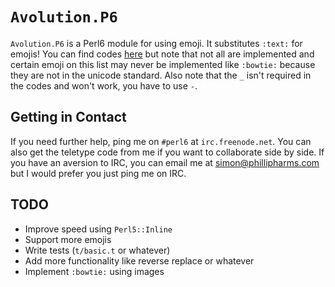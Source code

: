 `Avolution.P6`
===============

`Avolution.P6` is a Perl6 module for using emoji. It substitutes `:text:` for emojis! You can find codes [here](https://www.webfx.com/tools/emoji-cheat-sheet/) but note that not all are implemented and certain emoji on this list may never be implemented like `:bowtie:` because they are not in the unicode standard. Also note that the `_` isn't required in the codes and won't work, you have to use `-`.

Getting in Contact
--------------------
If you need further help, ping me on `#perl6` at `irc.freenode.net`. You can also get the teletype code from me if you want to collaborate side by side. If you have an aversion to IRC, you can email me at [simon@phillipharms.com](simon@phillipharms.com) but I would prefer you just ping me on IRC.

TODO
-----
 - Improve speed using `Perl5::Inline`
 - Support more emojis
 - Write tests (`t/basic.t` or whatever)
 - Add more functionality like reverse replace or whatever
 - Implement `:bowtie:` using images
